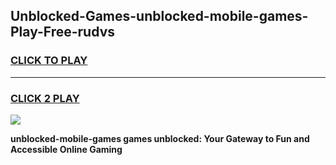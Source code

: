 
## Unblocked-Games-unblocked-mobile-games-Play-Free-rudvs
<h3>
<a href="https://premium76.site?title=unblocked-mobile-games&ref=18A">CLICK TO PLAY</a></h3>
<hr>

<h3>
<a href="https://premium76.site?title=unblocked-mobile-games&ref=18A">CLICK 2 PLAY</a>
  
</h3>

<a href="https://premium76.site?title=unblocked-mobile-games&ref=18A"><img src="https://clearcache.store/games.png"></a>


**unblocked-mobile-games games unblocked: Your Gateway to Fun and Accessible Online Gaming**
